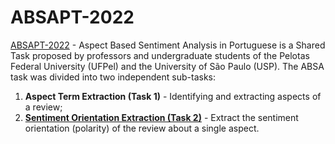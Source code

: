 # ABSAPT-2022

[ABSAPT-2022](https://sites.google.com/inf.ufpel.edu.br/absapt2022/home) - Aspect Based Sentiment Analysis in Portuguese is a Shared Task proposed by professors and undergraduate students of the Pelotas Federal University (UFPel) and the University of São Paulo (USP). The ABSA task was divided into two independent sub-tasks:

1. **Aspect Term Extraction (Task 1)** - Identifying and extracting aspects of a review;
2. [**Sentiment Orientation Extraction (Task 2)**](https://github.com/LALIC-UFSCar/ABSAPT-2022/tree/main/task2) - Extract the sentiment orientation (polarity) of the review about a single aspect.

